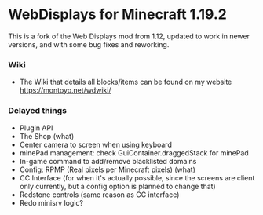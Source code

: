 # WebDisplays for Minecraft 1.19.2
This is a fork of the Web Displays mod from 1.12, updated to work in newer versions, and with some bug fixes and reworking.

### Wiki
* The Wiki that details all blocks/items can be found on my website https://montoyo.net/wdwiki/

### Delayed things
* Plugin API
* The Shop (what)
* Center camera to screen when using keyboard
* minePad management: check GuiContainer.draggedStack for minePad
* In-game command to add/remove blacklisted domains
* Config: RPMP (Real pixels per Minecraft pixels) (what)
* CC Interface (for when it's actually possible, since the screens are client only currently, but a config option is planned to change that)
* Redstone controls (same reason as CC interface)
* Redo minisrv logic?
